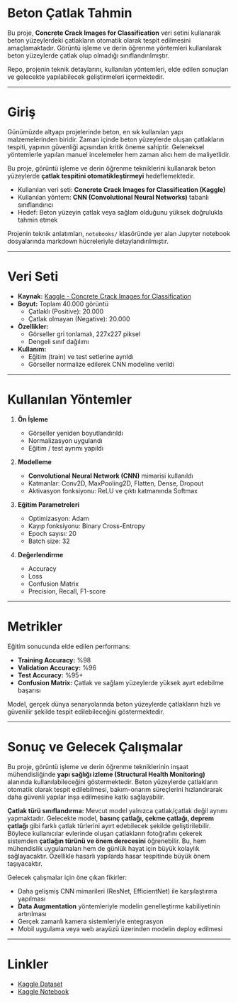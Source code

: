 # Beton Çatlak Tahmin

Bu proje, **Concrete Crack Images for Classification** veri setini kullanarak beton yüzeylerdeki çatlakların otomatik olarak tespit edilmesini amaçlamaktadır. Görüntü işleme ve derin öğrenme yöntemleri kullanılarak beton yüzeylerde çatlak olup olmadığı sınıflandırılmıştır.  

Repo, projenin teknik detaylarını, kullanılan yöntemleri, elde edilen sonuçları ve gelecekte yapılabilecek geliştirmeleri içermektedir.  

---

# Giriş

Günümüzde altyapı projelerinde beton, en sık kullanılan yapı malzemelerinden biridir. Zaman içinde beton yüzeylerde oluşan çatlakların tespiti, yapının güvenliği açısından kritik öneme sahiptir. Geleneksel yöntemlerle yapılan manuel incelemeler hem zaman alıcı hem de maliyetlidir.  

Bu proje, görüntü işleme ve derin öğrenme tekniklerini kullanarak beton yüzeylerde **çatlak tespitini otomatikleştirmeyi** hedeflemektedir.  
- Kullanılan veri seti: **Concrete Crack Images for Classification (Kaggle)**  
- Kullanılan yöntem: **CNN (Convolutional Neural Networks)** tabanlı sınıflandırıcı  
- Hedef: Beton yüzeyin çatlak veya sağlam olduğunu yüksek doğrulukla tahmin etmek  

Projenin teknik anlatımları, `notebooks/` klasöründe yer alan Jupyter notebook dosyalarında markdown hücreleriyle detaylandırılmıştır.  

---

# Veri Seti

- **Kaynak:** [Kaggle - Concrete Crack Images for Classification](https://www.kaggle.com/datasets/balraj98/concrete-crack-images-for-classification)  
- **Boyut:** Toplam 40.000 görüntü  
  - Çatlaklı (Positive): 20.000  
  - Çatlak olmayan (Negative): 20.000  
- **Özellikler:**  
  - Görseller gri tonlamalı, 227x227 piksel  
  - Dengeli sınıf dağılımı  
- **Kullanım:**  
  - Eğitim (train) ve test setlerine ayrıldı  
  - Görseller normalize edilerek CNN modeline verildi  

---

# Kullanılan Yöntemler

1. **Ön İşleme**  
   - Görseller yeniden boyutlandırıldı  
   - Normalizasyon uygulandı  
   - Eğitim / test ayrımı yapıldı  

2. **Modelleme**  
   - **Convolutional Neural Network (CNN)** mimarisi kullanıldı  
   - Katmanlar: Conv2D, MaxPooling2D, Flatten, Dense, Dropout  
   - Aktivasyon fonksiyonu: ReLU ve çıktı katmanında Softmax  

3. **Eğitim Parametreleri**  
   - Optimizasyon: Adam  
   - Kayıp fonksiyonu: Binary Cross-Entropy  
   - Epoch sayısı: 20  
   - Batch size: 32  

4. **Değerlendirme**  
   - Accuracy  
   - Loss  
   - Confusion Matrix  
   - Precision, Recall, F1-score  

---

# Metrikler

Eğitim sonucunda elde edilen performans:  

- **Training Accuracy:** %98  
- **Validation Accuracy:** %96  
- **Test Accuracy:** %95+  
- **Confusion Matrix:** Çatlak ve sağlam yüzeylerde yüksek ayırt edebilme başarısı  

Model, gerçek dünya senaryolarında beton yüzeylerde çatlakların hızlı ve güvenilir şekilde tespit edilebileceğini göstermektedir.  

---

# Sonuç ve Gelecek Çalışmalar

Bu proje, görüntü işleme ve derin öğrenme tekniklerinin inşaat mühendisliğinde **yapı sağlığı izleme (Structural Health Monitoring)** alanında kullanılabileceğini göstermektedir. Beton yüzeylerde çatlakların otomatik olarak tespit edilebilmesi, bakım-onarım süreçlerini hızlandırarak daha güvenli yapılar inşa edilmesine katkı sağlayabilir.  

**Çatlak türü sınıflandırma:** Mevcut model yalnızca çatlak/çatlak değil ayrımı yapmaktadır. Gelecekte model, **basınç çatlağı, çekme çatlağı, deprem çatlağı** gibi farklı çatlak türlerini ayırt edebilecek şekilde geliştirilebilir. Böylece kullanıcılar evlerinde oluşan çatlakların fotoğrafını çekerek sistemden **çatlağın türünü ve önem derecesini** öğrenebilir. Bu, hem mühendislik uygulamaları hem de günlük hayat için büyük kolaylık sağlayacaktır.  Özellikle hasarlı yapılarda hasar tespitinde büyük önem taşıyacaktır.

Gelecek çalışmalar için öne çıkan fikirler:  
- Daha gelişmiş CNN mimarileri (ResNet, EfficientNet) ile karşılaştırma yapılması  
- **Data Augmentation** yöntemleriyle modelin genelleştirme kabiliyetinin artırılması  
- Gerçek zamanlı kamera sistemleriyle entegrasyon  
- Mobil uygulama veya web arayüzü üzerinden modelin deploy edilmesi  

---

# Linkler

- [Kaggle Dataset](https://www.kaggle.com/datasets/arnavr10880/concrete-crack-images-for-classification)  
- [Kaggle Notebook](https://www.kaggle.com/code/huseyincetinkaya/beton-catlak-tahmin)

